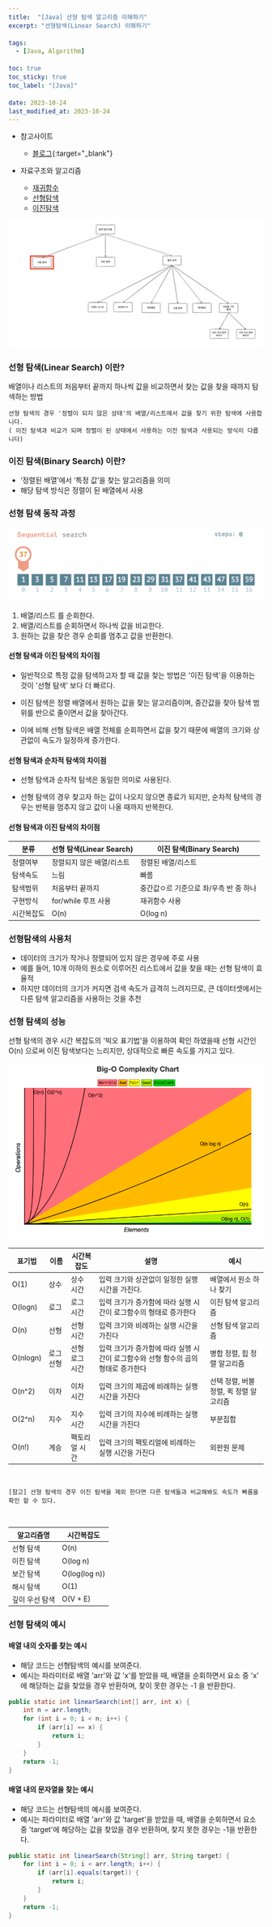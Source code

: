 ```yaml
---
title:  "[Java] 선형 탐색 알고리즘 이해하기"
excerpt: "선형탐색(Linear Search) 이해하기"

tags:
  - [Java, Algorithm]

toc: true
toc_sticky: true
toc_label: "[Java]"
 
date: 2023-10-24
last_modified_at: 2023-10-24
---
```


- 참고사이트
  - [블로그](https://adjh54.tistory.com/193){:target="_blank"}


- 자료구조와 알고리즘
  - [재귀함수](https://ymkmoon.github.io/Java-30-Recursion-Function/)
  - [선형탐색](https://ymkmoon.github.io/Java-44-Algorithm-Linear-Search/)
  - [이진탐색](https://ymkmoon.github.io/Java-45-Algorithm-Binary-Search/)




![Algorithm](/assets/image/java/Java_Algorithm_Linear_Search_01.PNG)


### 선형 탐색(Linear Search) 이란?

배열이나 리스트의 처음부터 끝까지 하나씩 값을 비교하면서 찾는 값을 찾을 때까지 탐색하는 방법

`선형 탐색의 경우 '정렬이 되지 않은 상태'의 배열/리스트에서 값을 찾기 위한 탐색에 사용합니다.` <br/>
`( 이진 탐색과 비교가 되며 정렬이 된 상태에서 사용하는 이진 탐색과 사용되는 방식이 다릅니다)`


### 이진 탐색(Binary Search) 이란?

- ‘정렬된 배열’에서 ‘특정 값’을 찾는 알고리즘을 의미
- 해당 탐색 방식은 정렬이 된 배열에서 사용





### 선형 탐색 동작 과정

![Algorithm](/assets/image/java/Java_Algorithm_Linear_Search_02.gif)


1. 배열/리스트 를 순회한다.
2. 배열/리스트를 순회하면서 하나씩 값을 비교한다.
3. 원하는 값을 찾은 경우 순회를 멈추고 값을 반환한다.



#### 선형 탐색과 이진 탐색의 차이점

- 일반적으로 특정 값을 탐색하고자 할 때 값을 찾는 방법은 '이진 탐색'을 이용하는 것이 '선형 탐색' 보다 더 빠르다.

- 이진 탐색은 정렬 배열에서 원하는 값을 찾는 알고리즘이며, 중간값을 찾아 탐색 범위를 반으로 줄이면서 값을 찾아간다.

- 이에 비해 선형 탐색은 배열 전체를 순회하면서 값을 찾기 때문에 배열의 크기와 상관없이 속도가 일정하게 증가한다.



#### 선형 탐색과 순차적 탐색의 차이점

- 선형 탐색과 순차적 탐색은 동일한 의미로 사용된다.

- 선형 탐색의 경우 찾고자 하는 값이 나오지 않으면 종료가 되지만, 순차적 탐색의 경우는 반복을 멈추지 않고 값이 나올 때까지 반복한다.



#### 선형 탐색과 이진 탐색의 차이점

|분류|선형 탐색(Linear Search)|이진 탐색(Binary Search)|
|------|------|------|
|정렬여부|정렬되지 않은 배열/리스트|정렬된 배열/리스트|
|탐색속도|느림|빠름|
|탐색범위|처음부터 끝까지|중간값ㅇ르 기준으로 좌/우측 반 중 하나|
|구현방식|for/while 루프 사용|재귀함수 사용|
|시간복잡도|O(n)|O(log n)|



### 선형탐색의 사용처

- 데이터의 크기가 작거나 정렬되어 있지 않은 경우에 주로 사용
- 예를 들어, 10개 이하의 원소로 이루어진 리스트에서 값을 찾을 때는 선형 탐색이 효율적
- 하지만 데이터의 크기가 커지면 검색 속도가 급격히 느려지므로, 큰 데이터셋에서는 다른 탐색 알고리즘을 사용하는 것을 추천



### 선형 탐색의 성능

선형 탐색의 경우 시간 복잡도의 '빅오 표기법'을 이용하여 확인 하였을때 선형 시간인 O(n) 으로써 이진 탐색보다는 느리지만, 상대적으로 빠른 속도를 가지고 있다.


![Algorithm](/assets/image/java/Java_Algorithm_Linear_Search_03.PNG)


|표기법|이름|시간복잡도|설명|예시|
|------|------|------|------|------|
|O(1)|상수|상수 시간|입력 크기와 상관없이 일정한 실행 시간을 가진다.|배열에서 원소 하나 찾기|
|O(logn)|로그|로그 시간|입력 크기가 증가함에 따라 실행 시간이 로그함수의 형태로 증가한다|이진 탐색 알고리즘|
|O(n)|선형|선형 시간|입력 크기와 비례하는 실행 시간을 가진다|선형 탐색 알고리즘|
|O(nlogn)|로그 선형|선형 로그 시간|입력 크기가 증가함에 따라 실행 시간이 로그함수와 선형 함수의 곱의 형태로 증가한다|병합 정렬, 힙 정렬 알고리즘|
|O(n^2)|이차|이차 시간|입력 크기의 제곱에 비례하는 실행 시간을 가진다|선택 정렬, 버블 정렬, 퀵 정렬 알고리즘|
|O(2^n)|지수|지수 시간|입력 크기의 지수에 비례하는 실행 시간을 가진다|부분집합|
|O(n!)|계승|팩토리얼 시간|입력 크기의 팩토리얼에 비례하는 실행 시간을 가진다|외판원 문제|

<br/>

`[참고] 선형 탐색의 경우 이진 탐색을 제외 한다면 다른 탐색들과 비교해봐도 속도가 빠름을 확인 할 수 있다.`

<br/>

|알고리즘명|시간복잡도|
|------|------|
|선형 탐색|O(n)|
|이진 탐색|O(log n)|
|보간 탐색|O(log(log n))|
|해시 탐색|O(1)|
|깊이 우선 탐색|O(V + E)|



### 선형 탐색의 예시

#### 배열 내의 숫자를 찾는 예시

- 해당 코드는 선형탐색의 예시를 보여준다.
- 예시는 파라미터로 배열 'arr'와 값 'x'를 받았을 때, 배열을 순회하면서 요소 중 'x' 에 해당하는 값을 찾았을 경우 반환하며, 찾이 못한 경우는 -1 을 반환한다.


```java
public static int linearSearch(int[] arr, int x) {
    int n = arr.length;
    for (int i = 0; i < n; i++) {
        if (arr[i] == x) {
            return i;
        }
    }
    return -1;
}
```


#### 배열 내의 문자열을 찾는 예시

- 해당 코드는 선형탐색의 예시를 보여준다.
- 예시는 파라미터로 배열 'arr'와 값 'target'을 받았을 때, 배열을 순회하면서 요소 중 'target'에 해당하는 값을 찾았을 경우 반환하며, 찾지 못한 경우는 -1을 반환한다.


```java
public static int linearSearch(String[] arr, String target) {
    for (int i = 0; i < arr.length; i++) {
        if (arr[i].equals(target)) {
            return i;
        }
    }
    return -1;
}
```